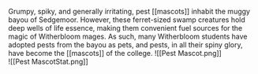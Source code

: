 Grumpy, spiky, and generally irritating, pest [[mascots]] inhabit the muggy bayou of Sedgemoor. However, these ferret-sized swamp creatures hold deep wells of life essence, making them convenient fuel sources for the magic of Witherbloom mages. As such, many Witherbloom students have adopted pests from the bayou as pets, and pests, in all their spiny glory, have become the [[mascots]] of the college.
![[Pest Mascot.png]]  
![[Pest MascotStat.png]]
